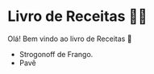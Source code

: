 # Livro de Receitas :man_cook:

Olá! Bem vindo ao livro de Receitas :raised_back_of_hand:

- Strogonoff de Frango.
- Pavê



